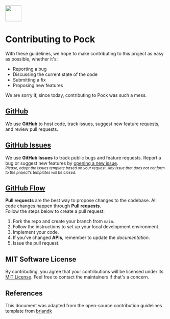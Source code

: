 <img src="https://pock.app/_nuxt/img/pock-icon-big-sur.53a4c62.png" width="50"/>

# Contributing to Pock

With these guidelines, we hope to make contributing to this project as easy as possible, whether it's:

- Reporting a bug
- Discussing the current state of the code
- Submitting a fix
- Proposing new features

We are sorry if, since today, contributing to Pock was such a mess.

## [GitHub](https://github.com/pock/pock)

We use **GitHub** to host code, track issues, suggest new feature requests, and review pull requests.

## [GitHub Issues](https://github.com/pock/pock/issues)

We use **GitHub Issues** to track public bugs and feature requests. Report a bug or suggest new features by [opening a new issue]().  
<small>_Please, adopt the issues template based on your request. Any issue that does not conform to the project's templates will be *closed*._</small>

## [GitHub Flow](https://guides.github.com/introduction/flow/index.html)

**Pull requests** are the best way to propose changes to the codebase. All code changes happen through **Pull requests**.  
Follow the steps below to create a pull request:

1. Fork the repo and create your branch from `main`.
2. Follow the instructions to set up your local development environment.
3. Implement your code.
4. If you've changed **APIs**, remember to update the *documentation*.
5. Issue the pull request.

## MIT Software License

By contributing, you agree that your contributions will be licensed under its [MIT License](http://choosealicense.com/licenses/mit/). Feel free to contact the maintainers if that's a concern.

## References

This document was adapted from the open-source contribution guidelines template from [briandk](https://gist.github.com/briandk/3d2e8b3ec8daf5a27a62)
